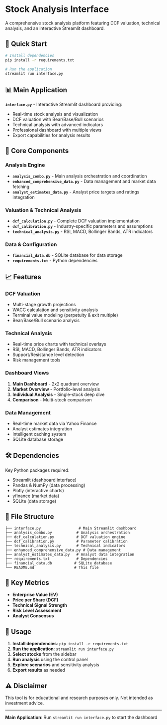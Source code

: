 # Stock Analysis Interface

A comprehensive stock analysis platform featuring DCF valuation, technical analysis, and an interactive Streamlit dashboard.

## 🚀 Quick Start

```bash
# Install dependencies
pip install -r requirements.txt

# Run the application
streamlit run interface.py
```

## 📊 Main Application

**`interface.py`** - Interactive Streamlit dashboard providing:
- Real-time stock analysis and visualization
- DCF valuation with Bear/Base/Bull scenarios
- Technical analysis with advanced indicators
- Professional dashboard with multiple views
- Export capabilities for analysis results

## 🔧 Core Components

### Analysis Engine
- **`analysis_combo.py`** - Main analysis orchestration and coordination
- **`enhanced_comprehensive_data.py`** - Data management and market data fetching
- **`analyst_estimates_data.py`** - Analyst price targets and ratings integration

### Valuation & Technical Analysis
- **`dcf_calculation.py`** - Complete DCF valuation implementation
- **`dcf_calibration.py`** - Industry-specific parameters and assumptions
- **`technical_analysis.py`** - RSI, MACD, Bollinger Bands, ATR indicators

### Data & Configuration
- **`financial_data.db`** - SQLite database for data storage
- **`requirements.txt`** - Python dependencies

## 📈 Features

### DCF Valuation
- Multi-stage growth projections
- WACC calculation and sensitivity analysis
- Terminal value modeling (perpetuity & exit multiple)
- Bear/Base/Bull scenario analysis

### Technical Analysis
- Real-time price charts with technical overlays
- RSI, MACD, Bollinger Bands, ATR indicators
- Support/Resistance level detection
- Risk management tools

### Dashboard Views
1. **Main Dashboard** - 2x2 quadrant overview
2. **Market Overview** - Portfolio-level analysis
3. **Individual Analysis** - Single-stock deep dive
4. **Comparison** - Multi-stock comparison

### Data Management
- Real-time market data via Yahoo Finance
- Analyst estimates integration
- Intelligent caching system
- SQLite database storage

## 🛠️ Dependencies

Key Python packages required:
- Streamlit (dashboard interface)
- Pandas & NumPy (data processing)
- Plotly (interactive charts)
- yfinance (market data)
- SQLite (data storage)

## 📁 File Structure

```
├── interface.py                 # Main Streamlit dashboard
├── analysis_combo.py           # Analysis orchestration
├── dcf_calculation.py          # DCF valuation engine
├── dcf_calibration.py          # Parameter calibration
├── technical_analysis.py       # Technical indicators
├── enhanced_comprehensive_data.py # Data management
├── analyst_estimates_data.py   # Analyst data integration
├── requirements.txt            # Dependencies
├── financial_data.db          # SQLite database
└── README.md                  # This file
```

## 🎯 Key Metrics

- **Enterprise Value (EV)**
- **Price per Share (DCF)**
- **Technical Signal Strength**
- **Risk Level Assessment**
- **Analyst Consensus**

## 🚀 Usage

1. **Install dependencies**: `pip install -r requirements.txt`
2. **Run the application**: `streamlit run interface.py`
3. **Select stocks** from the sidebar
4. **Run analysis** using the control panel
5. **Explore scenarios** and sensitivity analysis
6. **Export results** as needed

## ⚠️ Disclaimer

This tool is for educational and research purposes only. Not intended as investment advice.

---

**Main Application**: Run `streamlit run interface.py` to start the dashboard